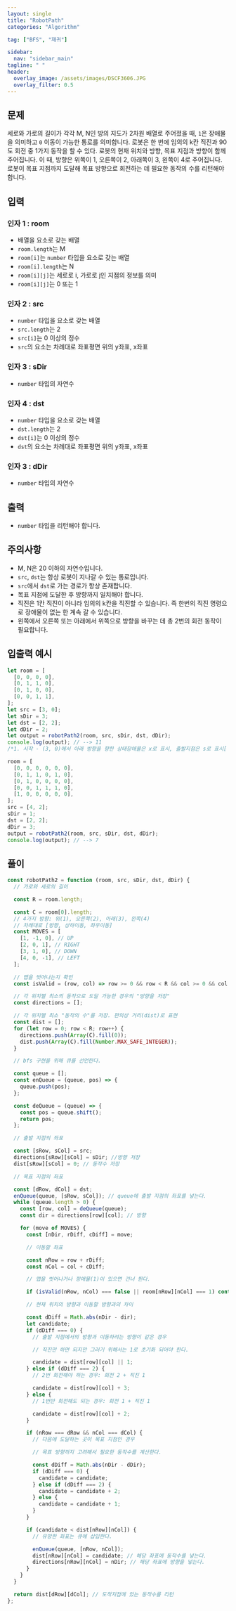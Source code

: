 ```yaml
---
layout: single
title: "RobotPath"
categories: "Algorithm"

tag: ["BFS", "재귀"]

sidebar:
  nav: "sidebar_main"
tagline: " "
header:
  overlay_image: /assets/images/DSCF3606.JPG
  overlay_filter: 0.5
---
```


## 문제

세로와 가로의 길이가 각각 M, N인 방의 지도가 2차원 배열로 주어졌을 때, `1`은 장애물을 의미하고 `0` 이동이 가능한 통로를 의미합니다. 로봇은 한 번에 임의의 k칸 직진과 90도 회전 중 1가지 동작을 할 수 있다. 로봇의 현재 위치와 방향, 목표 지점과 방향이 함께 주어집니다. 이 때, 방향은 위쪽이 1, 오른쪽이 2, 아래쪽이 3, 왼쪽이 4로 주어집니다. 로봇이 목표 지점까지 도달해 목표 방향으로 회전하는 데 필요한 동작의 수를 리턴해야 합니다.

## 입력

### 인자 1 : room

- 배열을 요소로 갖는 배열
- `room.length`는 M
- `room[i]`는 `number` 타입을 요소로 갖는 배열
- `room[i].length`는 N
- `room[i][j]`는 세로로 i, 가로로 j인 지점의 정보를 의미
- `room[i][j]`는 0 또는 1

### 인자 2 : src

- `number` 타입을 요소로 갖는 배열
- `src.length`는 2
- `src[i]`는 0 이상의 정수
- `src`의 요소는 차례대로 좌표평면 위의 y좌표, x좌표

### 인자 3 : sDir

- `number` 타입의 자연수

### 인자 4 : dst

- `number` 타입을 요소로 갖는 배열
- `dst.length`는 2
- `dst[i]`는 0 이상의 정수
- `dst`의 요소는 차례대로 좌표평면 위의 y좌표, x좌표

### 인자 3 : dDir

- `number` 타입의 자연수

## 출력

- `number` 타입을 리턴해야 합니다.

## 주의사항

- M, N은 20 이하의 자연수입니다.
- `src`, `dst`는 항상 로봇이 지나갈 수 있는 통로입니다.
- `src`에서 `dst`로 가는 경로가 항상 존재합니다.
- 목표 지점에 도달한 후 방향까지 일치해야 합니다.
- 직진은 1칸 직진이 아니라 임의의 k칸을 직진할 수 있습니다. 즉 한번의 직진 명령으로 장애물이 없는 한 계속 갈 수 있습니다.
- 왼쪽에서 오른쪽 또는 아래에서 위쪽으로 방향을 바꾸는 데 총 2번의 회전 동작이 필요합니다.

## 입출력 예시

```javascript
let room = [
  [0, 0, 0, 0],
  [0, 1, 1, 0],
  [0, 1, 0, 0],
  [0, 0, 1, 1],
];
let src = [3, 0];
let sDir = 3;
let dst = [2, 2];
let dDir = 2;
let output = robotPath2(room, src, sDir, dst, dDir);
console.log(output); // --> 11
/*1. 시작 - (3, 0)에서 아래 방향을 향한 상태장애물은 x로 표시, 출발지점은 s로 표시[  [0, 0, 0, 0],  [0, x, x, 0],  [0, x, 0, 0],  [s, 0, x, x],] 2. 로봇은 아래 방향을 향하고 있음   3인 이유: 위로 가기 위해서는 90도 회전이 2번, 직진 1번 필요함. 직진 한번으로 도달할 수 있는 모든 칸을 표기.   2인 이유: 오른쪽으로 가기 위해서는 90도 회전 1번, 직진 1번이 필요함[  [3, 0, 0, 0],  [3, x, x, 0],  [3, x, 0, 0],  [s, 2, x, x],] 3. (0, 0) 지점에서 로봇은 위 방향을 향하고 있음   5인 이유: 오른쪽으로 가기 위해서는 90도 회전이 1번, 직진 1번 필요함.  1인 이유: 직진 1번으로 충분[  [3, 5, 5, 5],  [3, x, x, 0],  [3, x, 0, 0],  [s, 2, x, x],] 4. 비슷한 방식으로 계산하면 최종적으로 방향 전환까지 11번이 나오게 된다.*/

room = [
  [0, 0, 0, 0, 0, 0],
  [0, 1, 1, 0, 1, 0],
  [0, 1, 0, 0, 0, 0],
  [0, 0, 1, 1, 1, 0],
  [1, 0, 0, 0, 0, 0],
];
src = [4, 2];
sDir = 1;
dst = [2, 2];
dDir = 3;
output = robotPath2(room, src, sDir, dst, dDir);
console.log(output); // --> 7
```

## 풀이

```javascript
const robotPath2 = function (room, src, sDir, dst, dDir) {
  // 가로와 세로의 길이

  const R = room.length;

  const C = room[0].length;
  // 4가지 방향: 위(1), 오른쪽(2), 아래(3), 왼쪽(4)
  // 차례대로 [방향, 상하이동, 좌우이동]
  const MOVES = [
    [1, -1, 0], // UP
    [2, 0, 1], // RIGHT
    [3, 1, 0], // DOWN
    [4, 0, -1], // LEFT
  ];

  // 맵을 벗어나는지 확인
  const isValid = (row, col) => row >= 0 && row < R && col >= 0 && col < C;

  // 각 위치별 최소의 동작으로 도달 가능한 경우의 "방향을 저장"
  const directions = [];

  // 각 위치별 최소 "동작의 수"를 저장. 편의상 거리(dist)로 표현
  const dist = [];
  for (let row = 0; row < R; row++) {
    directions.push(Array(C).fill(0));
    dist.push(Array(C).fill(Number.MAX_SAFE_INTEGER));
  }

  // bfs 구현을 위해 큐를 선언한다.

  const queue = [];
  const enQueue = (queue, pos) => {
    queue.push(pos);
  };

  const deQueue = (queue) => {
    const pos = queue.shift();
    return pos;
  };

  // 출발 지점의 좌표

  const [sRow, sCol] = src;
  directions[sRow][sCol] = sDir; //방향 저장
  dist[sRow][sCol] = 0; // 동작수 저장

  // 목표 지점의 좌표

  const [dRow, dCol] = dst;
  enQueue(queue, [sRow, sCol]); // queue에 출발 지점의 좌표를 넣는다.
  while (queue.length > 0) {
    const [row, col] = deQueue(queue);
    const dir = directions[row][col]; // 방향

    for (move of MOVES) {
      const [nDir, rDiff, cDiff] = move;

      // 이동할 좌표

      const nRow = row + rDiff;
      const nCol = col + cDiff;

      // 맵을 벗어나거나 장애물(1)이 있으면 건너 뛴다.

      if (isValid(nRow, nCol) === false || room[nRow][nCol] === 1) continue;

      // 현재 위치의 방향과 이동할 방향과의 차이

      const dDiff = Math.abs(nDir - dir);
      let candidate;
      if (dDiff === 0) {
        // 출발 지점에서의 방향과 이동하려는 방향이 같은 경우

        // 직진만 하면 되지만 그러기 위해서는 1로 초기화 되어야 한다.

        candidate = dist[row][col] || 1;
      } else if (dDiff === 2) {
        // 2번 회전해야 하는 경우: 회전 2 + 직진 1

        candidate = dist[row][col] + 3;
      } else {
        // 1번만 회전해도 되는 경우: 회전 1 + 직진 1

        candidate = dist[row][col] + 2;
      }

      if (nRow === dRow && nCol === dCol) {
        // 다음에 도달하는 곳이 목표 지점인 경우

        // 목표 방향까지 고려해서 필요한 동작수를 계산한다.

        const dDiff = Math.abs(nDir - dDir);
        if (dDiff === 0) {
          candidate = candidate;
        } else if (dDiff === 2) {
          candidate = candidate + 2;
        } else {
          candidate = candidate + 1;
        }
      }

      if (candidate < dist[nRow][nCol]) {
        // 유망한 좌표는 큐에 삽입한다.

        enQueue(queue, [nRow, nCol]);
        dist[nRow][nCol] = candidate; // 해당 좌표에 동작수를 넣는다.
        directions[nRow][nCol] = nDir; // 해당 좌표에 방향을 넣는다.
      }
    }
  }

  return dist[dRow][dCol]; // 도착지점에 있는 동작수를 리턴
};
```
